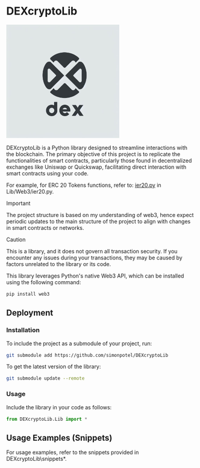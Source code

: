 # DEXcryptoLib

<img src="https://github.com/simonpotel/DEXcryptoLib/blob/a753d48f7edb8da48bb372cd4daeba60291e2754/logo.jpeg" width="300" height="300">

DEXcryptoLib is a Python library designed to streamline interactions with the blockchain. The primary objective of this project is to replicate the functionalities of smart contracts, particularly those found in decentralized exchanges like Uniswap or Quickswap, facilitating direct interaction with smart contracts using your code.

For example, for ERC 20 Tokens functions, refer to: [ier20.py](https://vscode.blockscan.com/polygon/0x5757371414417b8C6CAad45bAeF941aBc7d3Ab32) in Lib/Web3/ier20.py.

> [!IMPORTANT]  
> The project structure is based on my understanding of web3, hence expect periodic updates to the main structure of the project to align with changes in smart contracts or networks.

> [!CAUTION]  
> This is a library, and it does not govern all transaction security. If you encounter any issues during your transactions, they may be caused by factors unrelated to the library or its code.

This library leverages Python's native Web3 API, which can be installed using the following command:

```bash
pip install web3
```

## Deployment

### Installation
To include the project as a submodule of your project, run:

```bash
git submodule add https://github.com/simonpotel/DEXcryptoLib
```

To get the latest version of the library:

```bash
git submodule update --remote
```

### Usage
Include the library in your code as follows:

```python
from DEXcryptoLib.Lib import *
```

## Usage Examples (Snippets)

For usage examples, refer to the snippets provided in DEXcryptoLib\snippets\*.
